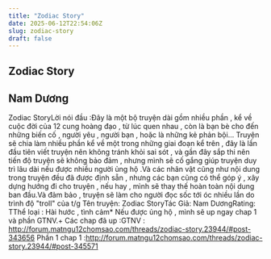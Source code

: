```yaml
---
title: "Zodiac Story"
date: 2025-06-12T22:54:06Z
slug: zodiac-story
draft: false
---
```


## Zodiac Story

## Nam Dương

Zodiac StoryLời nói đầu :Đây là một bộ truyện dài gồm nhiều phần , kể về cuộc đời của 12 cung hoàng đạo , từ lúc quen nhau , còn là bạn bè cho đến những biến cố , người yêu , người bạn , hoặc là những kẻ phản bội... Truyện sẽ chia làm nhiều phần kể về một trong những giai đoạn kể trên , đây là lần đầu tiên viết truyện nên không tránh khỏi sai sót , và gần đây sắp thi nên tiến độ truyện sẽ không bảo đảm , nhưng mình sẽ cố gắng giúp truyện duy trì lâu dài nếu được nhiều người ủng hộ .Và các nhân vật cũng như nội dung trong truyện đều đã được định sẵn , nhưng các bạn cũng có thể góp ý , xây dựng hướng đi cho truyện , nếu hay , mình sẽ thay thế hoàn toàn nội dung ban đầu.Và đảm bảo , truyện sẽ làm cho người đọc sốc tới óc nhiều lần do trình độ "troll" của t/g Tên truyện: Zodiac StoryTác Giả: Nam DươngRating: TThể loại : Hài hước , tình cảm* Nếu được ủng hộ , mình sẽ up ngay chap 1 và phần GTNV.+ Các chap đã up :GTNV : http://forum.matngu12chomsao.com/threads/zodiac-story.23944/#post-343656
Phần 1
chap 1 :http://forum.matngu12chomsao.com/threads/zodiac-story.23944/#post-345571